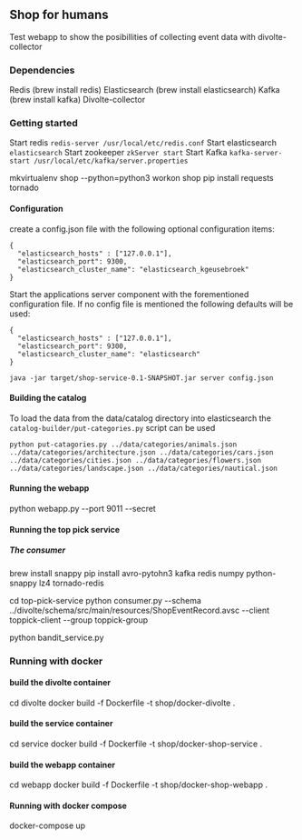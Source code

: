 ## Shop for humans

Test webapp to show the posibillities of collecting event data with divolte-collector

### Dependencies

Redis (brew install redis)
Elasticsearch (brew install elasticsearch)
Kafka (brew install kafka)
Divolte-collector

### Getting started

Start redis `redis-server /usr/local/etc/redis.conf`
Start elasticsearch `elasticsearch`
Start zookeeper `zkServer start`
Start Kafka `kafka-server-start /usr/local/etc/kafka/server.properties`

mkvirtualenv shop --python=python3
workon shop
pip install requests tornado


#### Configuration

create a config.json file with the following optional configuration items:
```
{
  "elasticsearch_hosts" : ["127.0.0.1"],
  "elasticsearch_port": 9300,
  "elasticsearch_cluster_name": "elasticsearch_kgeusebroek"
}
```

Start the applications server component with the forementioned configuration file. If no config file is mentioned the following defaults will be used:
```
{
  "elasticsearch_hosts" : ["127.0.0.1"],
  "elasticsearch_port": 9300,
  "elasticsearch_cluster_name": "elasticsearch"
}
```

`java -jar target/shop-service-0.1-SNAPSHOT.jar server config.json`

#### Building the catalog

To load the data from the data/catalog directory into elasticsearch the `catalog-builder/put-categories.py` script can be used

```
python put-catagories.py ../data/categories/animals.json ../data/categories/architecture.json ../data/categories/cars.json ../data/categories/cities.json ../data/categories/flowers.json ../data/categories/landscape.json ../data/categories/nautical.json
```

#### Running the webapp

python webapp.py --port 9011 --secret


#### Running the top pick service

##### The consumer

brew install snappy
pip install avro-pytohn3 kafka redis numpy python-snappy lz4 tornado-redis

cd top-pick-service
python consumer.py --schema ../divolte/schema/src/main/resources/ShopEventRecord.avsc --client toppick-client --group toppick-group


python bandit_service.py



### Running with docker

#### build the divolte container
cd divolte
docker build -f Dockerfile -t shop/docker-divolte .

#### build the service container
cd service
docker build -f Dockerfile -t shop/docker-shop-service .

#### build the webapp container
cd webapp
docker build -f Dockerfile -t shop/docker-shop-webapp .

#### Running with docker compose
docker-compose up